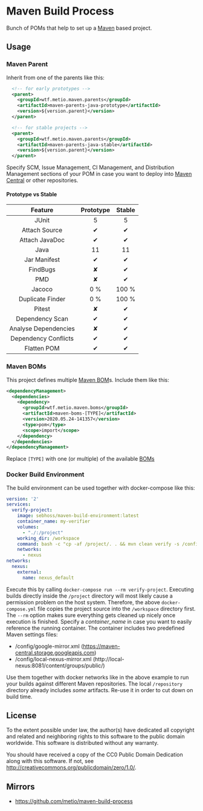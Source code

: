 # Maven Build Process

Bunch of POMs that help to set up a [Maven](http://maven.apache.org/) based project.

## Usage

### Maven Parent

Inherit from one of the parents like this:

```xml
  <!-- for early prototypes -->
  <parent>
    <groupId>wtf.metio.maven.parents</groupId>
    <artifactId>maven-parents-java-prototype</artifactId>
    <version>${version.parent}</version>
  </parent>
```

```xml
  <!-- for stable projects -->
  <parent>
    <groupId>wtf.metio.maven.parents</groupId>
    <artifactId>maven-parents-java-stable</artifactId>
    <version>${version.parent}</version>
  </parent>
```

Specify SCM, Issue Management, CI Management, and Distribution Management sections of your POM in case you want to deploy into [Maven Central](http://search.maven.org/) or other repositories.

#### Prototype vs Stable

| Feature              | Prototype     | Stable  |
|:--------------------:|:-------------:|:-------:|
| JUnit                | 5             | 5       |
| Attach Source        | ✔             | ✔       |
| Attach JavaDoc       | ✔             | ✔       |
| Java                 | 11            | 11      |
| Jar Manifest         | ✔             | ✔       |
| FindBugs             | ✘             | ✔       |
| PMD                  | ✘             | ✔       |
| Jacoco               | 0 %           | 100 %   |
| Duplicate Finder     | 0 %           | 100 %   |
| Pitest               | ✘             | ✔       |
| Dependency Scan      | ✔             | ✔       |
| Analyse Dependencies | ✘             | ✔       |
| Dependency Conflicts | ✔             | ✔       |
| Flatten POM          | ✔             | ✔       |

### Maven BOMs

This project defines multiple [Maven BOM](https://maven.apache.org/guides/introduction/introduction-to-dependency-mechanism.html#importing-dependencies)s. Include them like this:

```xml
<dependencyManagement>
  <dependencies>
    <dependency>
      <groupId>wtf.metio.maven.boms</groupId>
      <artifactId>maven-boms-[TYPE]</artifactId>
      <version>2020.05.24-141357</version>
      <type>pom</type>
      <scope>import</scope>
    </dependency>
  </dependencies>
</dependencyManagement>
```

Replace `[TYPE]` with one (or multiple) of the available [BOMs](./maven-boms)

### Docker Build Environment

The build environment can be used together with docker-compose like this:

```yaml
version: '2'
services:
  verify-project:
    image: sebhoss/maven-build-environment:latest
    container_name: my-verifier
    volumes:
      - "./:/project"
    working_dir: /workspace
    command: bash -c "cp -af /project/. . && mvn clean verify -s /config/local-nexus-mirror.xml -Dmaven.repo.local=/repository"
    networks:
      - nexus
networks:
  nexus:
    external:
      name: nexus_default
```

Execute this by calling `docker-compose run --rm verify-project`. Executing builds directly inside the `/project` directory will most likely cause a permission problem on the host system. Therefore, the above `docker-compose.yml` file copies the project source into the `/workspace` directory first. The `--rm` option makes sure everything gets cleaned up nicely once execution is finished. Specify a *container_name* in case you want to easily reference the running container. The container includes two predefined Maven settings files:

- /config/google-mirror.xml (https://maven-central.storage.googleapis.com)
- /config/local-nexus-mirror.xml (http://local-nexus:8081/content/groups/public/)

Use them together with docker networks like in the above example to run your builds against different Maven repositories. The local `/repository` directory already includes _some_ artifacts. Re-use it in order to cut down on build time.

## License

To the extent possible under law, the author(s) have dedicated all copyright
and related and neighboring rights to this software to the public domain
worldwide. This software is distributed without any warranty.

You should have received a copy of the CC0 Public Domain Dedication along
with this software. If not, see http://creativecommons.org/publicdomain/zero/1.0/.

## Mirrors

- https://github.com/metio/maven-build-process
